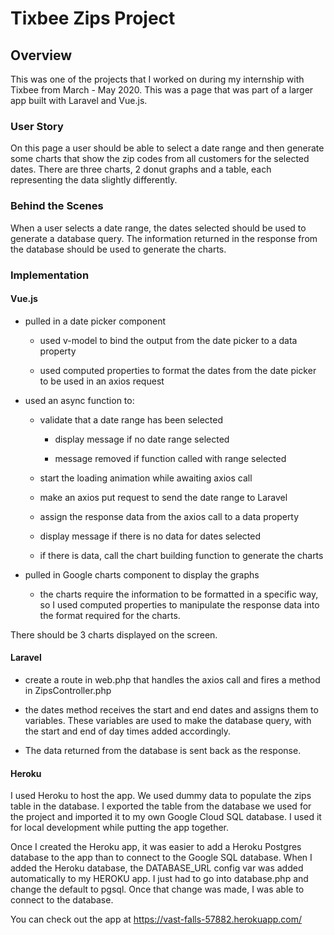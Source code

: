 # Tixbee Zips Project

## Overview

This was one of the projects that I worked on during my internship with Tixbee from March - May 2020.  This was a page that was part of a larger app built with Laravel and Vue.js.  

### User Story

On this page a user should be able to select a date range and then generate some charts that show the zip codes from all customers for the selected dates.  There are three charts, 2 donut graphs and a table, each representing the data slightly differently.

### Behind the Scenes

When a user selects a date range, the dates selected should be used to generate a database query.  The information returned in the response from the database should be used to generate the charts.

### Implementation

#### Vue.js

- pulled in a date picker component

  - used v-model to bind the output from the date picker to a data property

  - used computed properties to format the dates from the date picker to be used in an axios request


- used an async function to:
  - validate that a date range has been selected

    - display message if no date range selected

    - message removed if function called with range selected

  - start the loading animation while awaiting axios call
  
  - make an axios put request to send the date range to Laravel

  - assign the response data from the axios call to a data property

  - display message if there is no data for dates selected

  - if there is data, call the chart building function to generate the charts

- pulled in Google charts component to display the graphs

  - the charts require the information to be formatted in a specific way, so I used computed properties to manipulate the response data into the format required for the charts.

There should be 3 charts displayed on the screen.

#### Laravel

- create a route in web.php that handles the axios call and fires a method in ZipsController.php

- the dates method receives the start and end dates and assigns them to variables.  These variables are used to make the database query, with the start and end of day times added accordingly.  
  
- The data returned from the database is sent back as the response.

#### Heroku

I used Heroku to host the app.  We used dummy data to populate the zips table in the database.  I exported the table from the database we used for the project and imported it to my own Google Cloud SQL database. I used it for local development while putting the app together.
  
Once I created the Heroku app, it was easier to add a Heroku Postgres database to the app than to connect to the Google SQL database.  When I added the Heroku database, the DATABASE_URL config var was added automatically to my HEROKU app.  I just had to go into database.php and change the default to pgsql.  Once that change was made, I was able to connect to the database.

You can check out the app at https://vast-falls-57882.herokuapp.com/